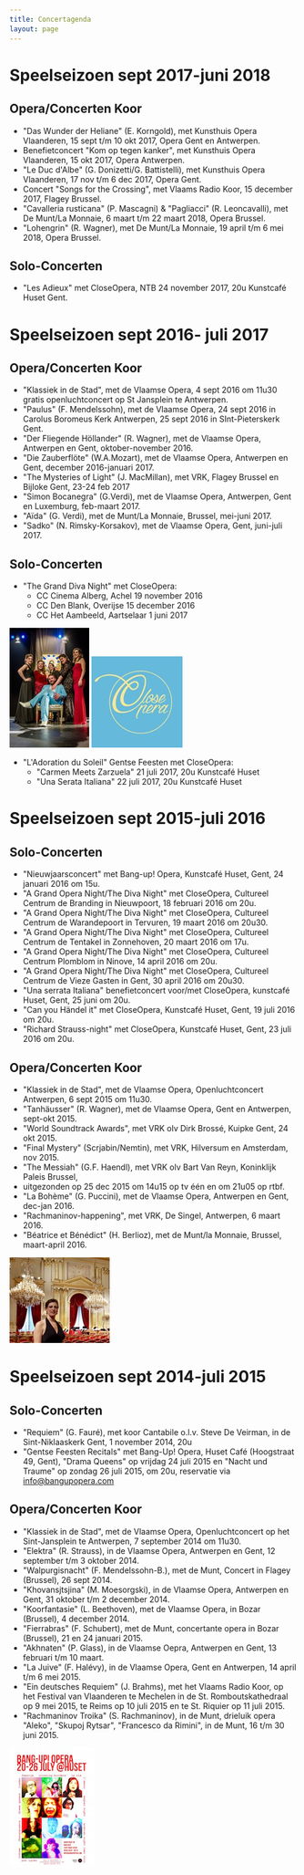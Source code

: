 ```yaml
---
title: Concertagenda
layout: page 
---
```


# Speelseizoen sept 2017-juni 2018

## Opera/Concerten Koor

* "Das Wunder der Heliane" (E. Korngold), met Kunsthuis Opera Vlaanderen, 15 sept t/m 10 okt 2017, Opera Gent en Antwerpen.
* Benefietconcert "Kom op tegen kanker", met Kunsthuis Opera Vlaanderen, 15 okt 2017, Opera Antwerpen.
* "Le Duc d'Albe" (G. Donizetti/G. Battistelli), met Kunsthuis Opera Vlaanderen, 17 nov t/m 6 dec 2017, Opera Gent.
* Concert "Songs for the Crossing", met Vlaams Radio Koor, 15 december 2017, Flagey Brussel.
* "Cavalleria rusticana" (P. Mascagni) & "Pagliacci" (R. Leoncavalli), met De Munt/La Monnaie, 6 maart t/m 22 maart 2018, Opera Brussel.
* "Lohengrin" (R. Wagner), met De Munt/La Monnaie, 19 april t/m 6 mei 2018, Opera Brussel.

## Solo-Concerten

* "Les Adieux" met CloseOpera, NTB 24 november 2017, 20u Kunstcafé Huset Gent.

# Speelseizoen sept 2016- juli 2017

## Opera/Concerten Koor

* "Klassiek in de Stad", met de Vlaamse Opera, 4 sept 2016 om 11u30 gratis openluchtconcert op St Jansplein te Antwerpen.
* "Paulus" (F. Mendelssohn), met de Vlaamse Opera, 24 sept 2016 in Carolus Boromeus Kerk Antwerpen, 25 sept 2016 in SInt-Pieterskerk Gent.
* "Der Fliegende Höllander" (R. Wagner), met de Vlaamse Opera, Antwerpen en Gent, oktober-november 2016.
* "Die Zauberflöte" (W.A.Mozart), met de Vlaamse Opera, Antwerpen en Gent, december 2016-januari 2017.
* "The Mysteries of Light" (J. MacMillan), met VRK, Flagey Brussel en Bijloke Gent, 23-24 feb 2017
* "Simon Bocanegra" (G.Verdi), met de Vlaamse Opera, Antwerpen, Gent en Luxemburg, feb-maart 2017.
* "Aïda" (G. Verdi), met de Munt/La Monnaie, Brussel, mei-juni 2017.
* "Sadko" (N. Rimsky-Korsakov), met de Vlaamse Opera, Gent, juni-juli 2017.

## Solo-Concerten

* "The Grand Diva Night" met CloseOpera:
    * CC Cinema Alberg, Achel 19 november 2016
    * CC Den Blank, Overijse 15 december 2016
    * CC Het Aambeeld, Aartselaar 1 juni 2017

![Diva Night met CloseOpera](images/others/CloseOpera-2016.jpg)  ![Logo CloseOpera](images/others/LogoCloseOpera.jpg)

* "L'Adoration du Soleil" Gentse Feesten met CloseOpera:
    * "Carmen Meets Zarzuela" 21 juli 2017, 20u Kunstcafé Huset
    * "Una Serata Italiana" 22 juli 2017, 20u  Kunstcafé Huset

# Speelseizoen sept 2015-juli 2016

## Solo-Concerten

* "Nieuwjaarsconcert" met Bang-up! Opera, Kunstcafé Huset, Gent, 24 januari 2016 om 15u.
* "A Grand Opera Night/The Diva Night" met CloseOpera, Cultureel Centrum de Branding in Nieuwpoort, 18 februari 2016 om 20u.
* "A Grand Opera Night/The Diva Night" met CloseOpera, Cultureel Centrum de Warandepoort in Tervuren, 19 maart 2016 om 20u30.
* "A Grand Opera Night/The Diva Night" met CloseOpera, Cultureel Centrum de Tentakel in Zonnehoven, 20 maart 2016 om 17u.
* "A Grand Opera Night/The Diva Night" met CloseOpera, Cultureel Centrum Plomblom in Ninove, 14 april 2016 om 20u.
* "A Grand Opera Night/The Diva Night" met CloseOpera, Cultureel Centrum de Vieze Gasten in Gent, 30 april 2016 om 20u30.
* "Una serrata Italiana" benefietconcert voor/met CloseOpera, kunstcafé Huset, Gent, 25 juni om 20u.
* "Can you Händel it" met CloseOpera, Kunstcafé Huset, Gent, 19 juli 2016 om 20u.
* "Richard Strauss-night" met CloseOpera, Kunstcafé Huset, Gent, 23 juli 2016 om 20u.

## Opera/Concerten Koor

* "Klassiek in de Stad", met de Vlaamse Opera, Openluchtconcert Antwerpen, 6 sept 2015 om 11u30.
* "Tanhäusser" (R. Wagner), met de Vlaamse Opera, Gent en Antwerpen, sept-okt 2015.
* "World Soundtrack Awards", met VRK olv Dirk Brossé, Kuipke Gent, 24 okt 2015.
* "Final Mystery" (Scrjabin/Nemtin), met VRK, Hilversum en Amsterdam, nov 2015.
* "The Messiah" (G.F. Haendl), met VRK olv Bart Van Reyn, Koninklijk Paleis Brussel,
* uitgezonden op 25 dec 2015 om 14u15 op tv één en om 21u05 op rtbf.
* "La Bohème" (G. Puccini), met de Vlaamse Opera, Antwerpen en Gent, dec-jan 2016.
* "Rachmaninov-happening", met VRK, De Singel, Antwerpen, 6 maart 2016.
* "Béatrice et Bénédict" (H. Berlioz), met de Munt/la Monnaie, Brussel, maart-april 2016.

![](/images/fotos/paleisconcert-met-vrk-dec-2015/thumbnails/Paleisconcert1.jpg)

# Speelseizoen sept 2014-juli 2015

## Solo-Concerten

* "Requiem" (G. Fauré), met koor Cantabile o.l.v. Steve De Veirman, in de Sint-Niklaaskerk Gent, 1 november 2014, 20u
* "Gentse Feesten Recitals" met Bang-Up! Opera, Huset Café (Hoogstraat 49, Gent), "Drama Queens" op vrijdag 24 juli 2015 en "Nacht und Traume" op zondag 26 juli 2015, om 20u, reservatie via info@bangupopera.com

## Opera/Concerten Koor

* "Klassiek in de Stad", met de Vlaamse Opera, Openluchtconcert op het Sint-Jansplein te Antwerpen, 7 september 2014 om 11u30.
* "Elektra" (R. Strauss), in de Vlaamse Opera, Antwerpen en Gent, 12 september t/m 3 oktober 2014.
* "Walpurgisnacht" (F. Mendelssohn-B.), met de Munt, Concert in Flagey (Brussel), 26 sept 2014.
* "Khovansjtsjina" (M. Moesorgski), in de Vlaamse Opera, Antwerpen en Gent, 31 oktober t/m 2 december 2014.
* "Koorfantasie" (L. Beethoven), met de Vlaamse Opera, in Bozar (Brussel), 4 december 2014.
* "Fierrabras" (F. Schubert), met de Munt, concertante opera in Bozar (Brussel), 21 en 24 januari 2015.
* "Akhnaten" (P. Glass), in de Vlaamse Oepra, Antwerpen en Gent, 13 februari t/m 10 maart.
* "La Juive" (F. Halévy), in de Vlaamse Opera, Gent en Antwerpen, 14 april t/m 6 mei 2015.
* "Ein deutsches Requiem" (J. Brahms), met het Vlaams Radio Koor, op het Festival van Vlaanderen te Mechelen in de St. Romboutskathedraal op 9 mei 2015, te Reims op 10 juli 2015 en te St. Riquier op 11 juli 2015.
* "Rachmaninov Troika" (S. Rachmaninov), in de Munt, drieluik opera "Aleko", "Skupoj Rytsar", "Francesco da Rimini", in de Munt, 16 t/m 30 juni 2015.

![](/images/others/bang-up_GentseFeesten.jpg)